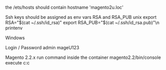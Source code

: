 the /ets/hosts should contain hostname 'magento2u.loc'

Ssh keys should be assigned as env vars RSA and RSA_PUB
unix
export RSA="$(cat ~/.ssh/id_rsa)"
export RSA_PUB="$(cat ~/.ssh/id_rsa.pub)"\n
printenv

Windows


Login / Password
admin
mageU123

Magento 2.2.x
run command inside the container
magento2.2/bin/console execute c:c
